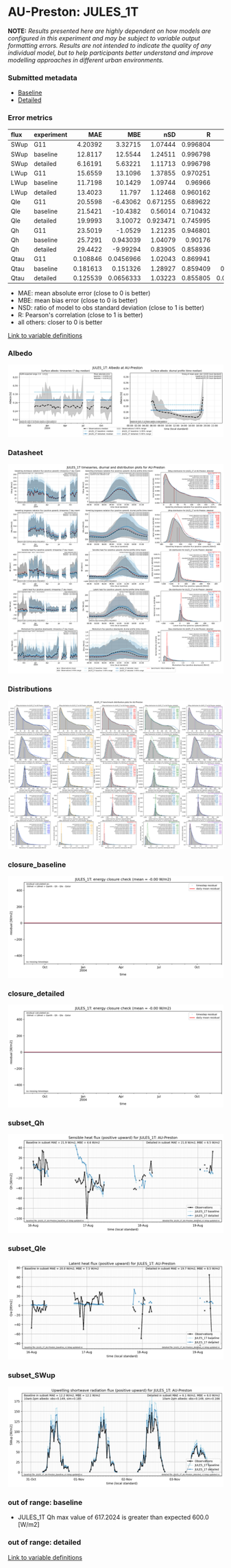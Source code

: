 # AU-Preston: JULES_1T

**NOTE:** *Results presented here are highly dependent on how models are configured in this experiment and may be subject to variable output formatting errors. Results are not intended to indicate the quality of any individual model, but to help participants better understand and improve modelling approaches in different urban environments.*

### Submitted metadata

- [Baseline](JULES_1T_AU-Preston_baseline_attrs.md)
- [Detailed](JULES_1T_AU-Preston_detailed_attrs.md)

### Error metrics

| flux   | experiment   |       MAE |         MBE |      nSD |        R |         5th |       95th |      RMSE |    cRMSE |       AMBE |     1-nSD |        1-R |   nSkewness |   nKurtosis |   Overlap |
|:-------|:-------------|----------:|------------:|---------:|---------:|------------:|-----------:|----------:|---------:|-----------:|----------:|-----------:|------------:|------------:|----------:|
| SWup   | G11          |  4.20392  |   3.32715   | 1.07444  | 0.996804 |  0.4523     | 11.0958    |  6.16226  | 0.111397 |  3.32715   | 0.0744357 | 0.0031964  |   0.0162302 |   0.0325821 | 0.078131  |
| SWup   | baseline     | 12.8117   |  12.5544    | 1.24511  | 0.996798 |  0.258405   | 36.081     | 17.4739   | 0.260865 | 12.5544    | 0.245109  | 0.00320151 |   0.0135131 |   0.0252988 | 0.0905484 |
| SWup   | detailed     |  6.16191  |   5.63221   | 1.11713  | 0.996798 |  0.410686   | 17.3643    |  8.77689  | 0.144477 |  5.63221   | 0.117134  | 0.00320151 |   0.0135131 |   0.0252988 | 0.0843946 |
| LWup   | G11          | 15.6559   |  13.1096    | 1.37855  | 0.970251 |  0.243685   | 53.8544    | 23.8653   | 0.474681 | 13.1096    | 0.378553  | 0.0297487  |   0.182294  |   0.322585  | 0.0846454 |
| LWup   | baseline     | 11.7198   |  10.1429    | 1.09744  | 0.96966  |  5.92341    | 20.8761    | 15.405    | 0.275842 | 10.1429    | 0.0974412 | 0.0303405  |   0.028316  |   0.0128278 | 0.107588  |
| LWup   | detailed     | 13.4023   |  11.797     | 1.12468  | 0.960162 |  6.06177    | 24.8875    | 18.0267   | 0.324276 | 11.797     | 0.124679  | 0.039838   |   0.018708  |   0.0797417 | 0.115222  |
| Qle    | G11          | 20.5598   |  -6.43062   | 0.671255 | 0.689622 |  9.9425     | 37.4548    | 35.9787   | 0.724403 |  6.43062   | 0.328745  | 0.310378   |   0.059558  |   0.147549  | 0.194453  |
| Qle    | baseline     | 21.5421   | -10.4382    | 0.56014  | 0.710432 | 10.6271     | 46.6276    | 36.674    | 0.719635 | 10.4382    | 0.43986   | 0.289568   |   0.0409412 |   0.330383  | 0.229694  |
| Qle    | detailed     | 19.9993   |   3.10072   | 0.923471 | 0.745995 | 10.8382     | 10.36      | 33.8125   | 0.689194 |  3.10072   | 0.0765292 | 0.254005   |   0.108252  |   0.681008  | 0.214673  |
| Qh     | G11          | 23.5019   |  -1.0529    | 1.21235  | 0.946801 | 16.848      | 52.8654    | 38.2564   | 0.417234 |  1.0529    | 0.212349  | 0.0531992  |   0.0411946 |   0.0249098 | 0.165231  |
| Qh     | baseline     | 25.7291   |   0.943039  | 1.04079  | 0.90176  |  8.58729    |  5.16103   | 41.6133   | 0.454046 |  0.943039  | 0.0407897 | 0.0982397  |   0.0491746 |   0.183372  | 0.10031   |
| Qh     | detailed     | 29.4422   |  -9.99294   | 0.83905  | 0.858936 |  8.64363    | 55.6104    | 48.0072   | 0.512469 |  9.99294   | 0.16095   | 0.141064   |   0.0532736 |   0.374642  | 0.125696  |
| Qtau   | G11          |  0.108846 |   0.0456966 | 1.02043  | 0.869941 |  0.0043     |  0.0306    |  0.166293 | 0.515606 |  0.0456966 | 0.0204323 | 0.130059   |   0.228935  |   0.409606  | 0.0992274 |
| Qtau   | baseline     |  0.181613 |   0.151326  | 1.28927  | 0.859409 |  0.0110121  |  0.303494  |  0.256331 | 0.667979 |  0.151326  | 0.289271  | 0.140591   |   0.20645   |   0.353416  | 0.198512  |
| Qtau   | detailed     |  0.125539 |   0.0656333 | 1.03223  | 0.855805 |  0.00907779 |  0.0597523 |  0.181565 | 0.546556 |  0.0656333 | 0.0322253 | 0.144195   |   0.18819   |   0.317138  | 0.13101   |

 - MAE: mean absolute error (close to 0 is better)
 - MBE: mean bias error (close to 0 is better)
 - NSD: ratio of model to obs standard deviation (close to 1 is better)
 - R: Pearson's correlation (close to 1 is better)
 - all others: closer to 0 is better

[Link to variable definitions](../modelattrs/variable_definitions.md)

### <a name="albedo"></a>Albedo
[![JULES_1T_AU-Preston_Albedo.png](JULES_1T_AU-Preston_Albedo.png)](JULES_1T_AU-Preston_Albedo.png)

### <a name="datasheet"></a>Datasheet
[![JULES_1T_AU-Preston_Datasheet.png](JULES_1T_AU-Preston_Datasheet.png)](JULES_1T_AU-Preston_Datasheet.png)

### <a name="distributions"></a>Distributions
[![JULES_1T_AU-Preston_Distributions.png](JULES_1T_AU-Preston_Distributions.png)](JULES_1T_AU-Preston_Distributions.png)

### <a name="closure_baseline"></a>closure_baseline
[![JULES_1T_AU-Preston_closure_baseline.png](JULES_1T_AU-Preston_closure_baseline.png)](JULES_1T_AU-Preston_closure_baseline.png)

### <a name="closure_detailed"></a>closure_detailed
[![JULES_1T_AU-Preston_closure_detailed.png](JULES_1T_AU-Preston_closure_detailed.png)](JULES_1T_AU-Preston_closure_detailed.png)

### <a name="subset_qh"></a>subset_Qh
[![JULES_1T_AU-Preston_subset_Qh.png](JULES_1T_AU-Preston_subset_Qh.png)](JULES_1T_AU-Preston_subset_Qh.png)

### <a name="subset_qle"></a>subset_Qle
[![JULES_1T_AU-Preston_subset_Qle.png](JULES_1T_AU-Preston_subset_Qle.png)](JULES_1T_AU-Preston_subset_Qle.png)

### <a name="subset_swup"></a>subset_SWup
[![JULES_1T_AU-Preston_subset_SWup.png](JULES_1T_AU-Preston_subset_SWup.png)](JULES_1T_AU-Preston_subset_SWup.png)

### out of range: baseline

 - JULES_1T Qh max value of 617.2024 is greater than expected 600.0 [W/m2]

### out of range: detailed



[Link to variable definitions](../modelattrs/variable_definitions.md)

